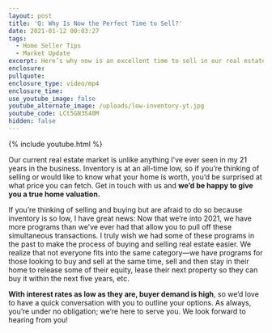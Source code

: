 ```yaml
---
layout: post
title: 'Q: Why Is Now the Perfect Time to Sell?'
date: 2021-01-12 00:03:27
tags:
  - Home Seller Tips
  - Market Update
excerpt: Here’s why now is an excellent time to sell in our real estate market.
enclosure:
pullquote:
enclosure_type: video/mp4
enclosure_time:
use_youtube_image: false
youtube_alternate_image: /uploads/low-inventory-yt.jpg
youtube_code: LCt5GN3S40M
hidden: false
---
```


{% include youtube.html %}

Our current real estate market is unlike anything I’ve ever seen in my 21 years in the business. Inventory is at an all-time low, so if you’re thinking of selling or would like to know what your home is worth, you’d be surprised at what price you can fetch. Get in touch with us and **we’d be happy to give you a true home valuation.**&nbsp;

If you’re thinking of selling and buying but are afraid to do so because inventory is so low, I have great news: Now that we’re into 2021, we have more programs than we’ve ever had that allow you to pull off these simultaneous transactions. I truly wish we had some of these programs in the past to make the process of buying and selling real estate easier. We realize that not everyone fits into the same category—we have programs for those looking to buy and sell at the same time, sell and then stay in their home to release some of their equity, lease their next property so they can buy it within the next five years, etc.&nbsp;

**With interest rates as low as they are, buyer demand is high**, so we’d love to have a quick conversation with you to outline your options. As always, you’re under no obligation; we’re here to serve you. We look forward to hearing from you\!
